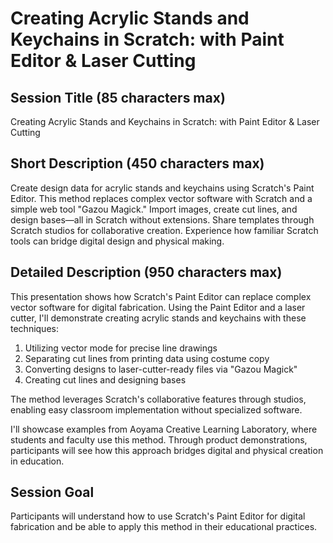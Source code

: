 # Creating Acrylic Stands and Keychains in Scratch: with Paint Editor & Laser Cutting

## Session Title (85 characters max)

Creating Acrylic Stands and Keychains in Scratch: with Paint Editor & Laser Cutting

## Short Description (450 characters max)

Create design data for acrylic stands and keychains using Scratch's Paint Editor. This method replaces complex vector software with Scratch and a simple web tool "Gazou Magick." Import images, create cut lines, and design bases—all in Scratch without extensions. Share templates through Scratch studios for collaborative creation. Experience how familiar Scratch tools can bridge digital design and physical making.

## Detailed Description (950 characters max)

This presentation shows how Scratch's Paint Editor can replace complex vector software for digital fabrication. Using the Paint Editor and a laser cutter, I'll demonstrate creating acrylic stands and keychains with these techniques:

1. Utilizing vector mode for precise line drawings
2. Separating cut lines from printing data using costume copy
3. Converting designs to laser-cutter-ready files via "Gazou Magick"
4. Creating cut lines and designing bases

The method leverages Scratch's collaborative features through studios, enabling easy classroom implementation without specialized software.

I'll showcase examples from Aoyama Creative Learning Laboratory, where students and faculty use this method. Through product demonstrations, participants will see how this approach bridges digital and physical creation in education.

## Session Goal

Participants will understand how to use Scratch's Paint Editor for digital fabrication and be able to apply this method in their educational practices.

